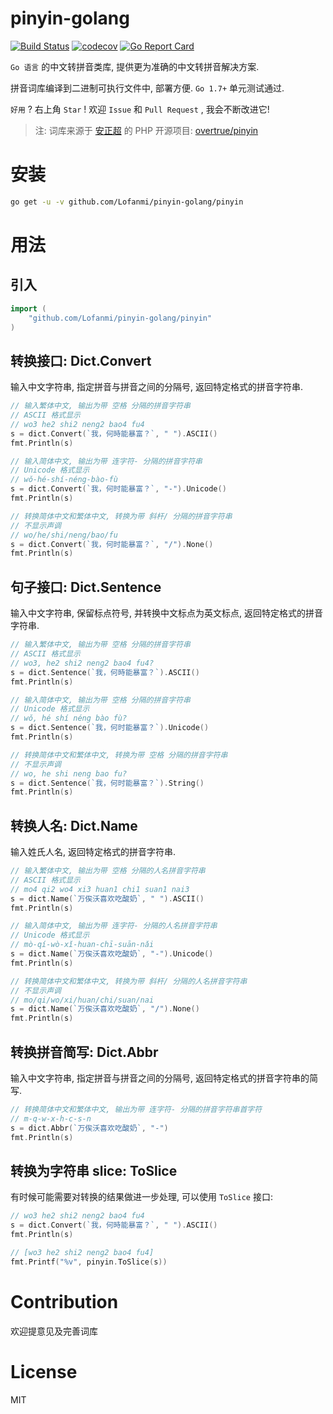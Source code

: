# pinyin-golang

[![Build Status](https://travis-ci.org/Lofanmi/pinyin-golang.svg)](https://travis-ci.org/Lofanmi/pinyin-golang)
[![codecov](https://codecov.io/gh/Lofanmi/pinyin-golang/branch/master/graph/badge.svg)](https://codecov.io/gh/Lofanmi/pinyin-golang)
[![Go Report Card](https://goreportcard.com/badge/github.com/Lofanmi/pinyin-golang)](https://goreportcard.com/report/github.com/Lofanmi/pinyin-golang)

`Go 语言` 的中文转拼音类库, 提供更为准确的中文转拼音解决方案.

拼音词库编译到二进制可执行文件中, 部署方便. `Go 1.7+` 单元测试通过.

`好用` ? 右上角 `Star` ! 欢迎 `Issue` 和 `Pull Request` , 我会不断改进它!

> 注: 词库来源于 [安正超](https://overtrue.me/) 的 PHP 开源项目: [overtrue/pinyin](https://github.com/overtrue/pinyin)

# 安装

```bash
go get -u -v github.com/Lofanmi/pinyin-golang/pinyin
```

# 用法

## 引入

```go
import (
	"github.com/Lofanmi/pinyin-golang/pinyin"
)
```

## 转换接口: Dict.Convert

输入中文字符串, 指定拼音与拼音之间的分隔号, 返回特定格式的拼音字符串.

```go
// 输入繁体中文, 输出为带 空格 分隔的拼音字符串
// ASCII 格式显示
// wo3 he2 shi2 neng2 bao4 fu4
s = dict.Convert(`我，何時能暴富？`, " ").ASCII()
fmt.Println(s)

// 输入简体中文, 输出为带 连字符- 分隔的拼音字符串
// Unicode 格式显示
// wǒ-hé-shí-néng-bào-fù
s = dict.Convert(`我，何时能暴富？`, "-").Unicode()
fmt.Println(s)

// 转换简体中文和繁体中文, 转换为带 斜杆/ 分隔的拼音字符串
// 不显示声调
// wo/he/shi/neng/bao/fu
s = dict.Convert(`我，何时能暴富？`, "/").None()
fmt.Println(s)
```

## 句子接口: Dict.Sentence

输入中文字符串, 保留标点符号, 并转换中文标点为英文标点, 返回特定格式的拼音字符串.

```go
// 输入繁体中文, 输出为带 空格 分隔的拼音字符串
// ASCII 格式显示
// wo3, he2 shi2 neng2 bao4 fu4?
s = dict.Sentence(`我，何時能暴富？`).ASCII()
fmt.Println(s)

// 输入简体中文, 输出为带 空格 分隔的拼音字符串
// Unicode 格式显示
// wǒ, hé shí néng bào fù?
s = dict.Sentence(`我，何时能暴富？`).Unicode()
fmt.Println(s)

// 转换简体中文和繁体中文, 转换为带 空格 分隔的拼音字符串
// 不显示声调
// wo, he shi neng bao fu?
s = dict.Sentence(`我，何时能暴富？`).String()
fmt.Println(s)
```

## 转换人名: Dict.Name

输入姓氏人名, 返回特定格式的拼音字符串.

```go
// 输入繁体中文, 输出为带 空格 分隔的人名拼音字符串
// ASCII 格式显示
// mo4 qi2 wo4 xi3 huan1 chi1 suan1 nai3
s = dict.Name(`万俟沃喜欢吃酸奶`, " ").ASCII()
fmt.Println(s)

// 输入简体中文, 输出为带 连字符- 分隔的人名拼音字符串
// Unicode 格式显示
// mò-qí-wò-xǐ-huan-chī-suān-nǎi
s = dict.Name(`万俟沃喜欢吃酸奶`, "-").Unicode()
fmt.Println(s)

// 转换简体中文和繁体中文, 转换为带 斜杆/ 分隔的人名拼音字符串
// 不显示声调
// mo/qi/wo/xi/huan/chi/suan/nai
s = dict.Name(`万俟沃喜欢吃酸奶`, "/").None()
fmt.Println(s)
```

## 转换拼音简写: Dict.Abbr

输入中文字符串, 指定拼音与拼音之间的分隔号, 返回特定格式的拼音字符串的简写.

```go
// 转换简体中文和繁体中文, 输出为带 连字符- 分隔的拼音字符串首字符
// m-q-w-x-h-c-s-n
s = dict.Abbr(`万俟沃喜欢吃酸奶`, "-")
fmt.Println(s)
```

## 转换为字符串 slice: ToSlice

有时候可能需要对转换的结果做进一步处理, 可以使用 `ToSlice` 接口:

```go
// wo3 he2 shi2 neng2 bao4 fu4
s = dict.Convert(`我，何時能暴富？`, " ").ASCII()
fmt.Println(s)

// [wo3 he2 shi2 neng2 bao4 fu4]
fmt.Printf("%v", pinyin.ToSlice(s))
```

# Contribution

欢迎提意见及完善词库

# License

MIT
